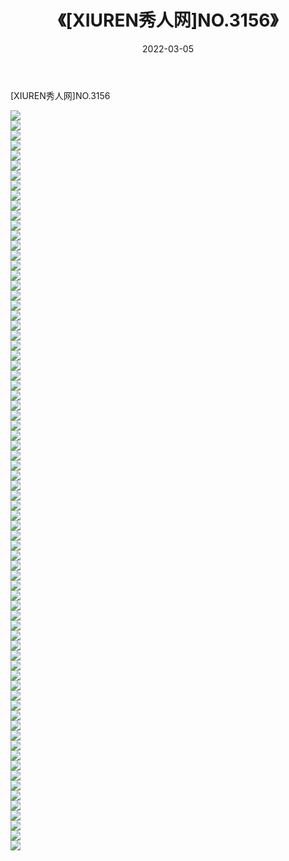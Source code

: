 ﻿---
layout: post
title:  《[XIUREN秀人网]NO.3156》
date:   2022-03-05
img: http://img.660000.xyz/Sharelink/秀人网/秀人网第04部分/[XIUREN秀人网]NO.3156/000.jpg
categories: [美女, 清纯, 唯美]
---

[XIUREN秀人网]NO.3156

 ![](http://img.660000.xyz/Sharelink/秀人网/秀人网第04部分/[XIUREN秀人网]NO.3156/001.jpg) <br>![](http://img.660000.xyz/Sharelink/秀人网/秀人网第04部分/[XIUREN秀人网]NO.3156/002.jpg) <br>![](http://img.660000.xyz/Sharelink/秀人网/秀人网第04部分/[XIUREN秀人网]NO.3156/003.jpg) <br>![](http://img.660000.xyz/Sharelink/秀人网/秀人网第04部分/[XIUREN秀人网]NO.3156/004.jpg) <br>![](http://img.660000.xyz/Sharelink/秀人网/秀人网第04部分/[XIUREN秀人网]NO.3156/005.jpg) <br>![](http://img.660000.xyz/Sharelink/秀人网/秀人网第04部分/[XIUREN秀人网]NO.3156/006.jpg) <br>![](http://img.660000.xyz/Sharelink/秀人网/秀人网第04部分/[XIUREN秀人网]NO.3156/007.jpg) <br>![](http://img.660000.xyz/Sharelink/秀人网/秀人网第04部分/[XIUREN秀人网]NO.3156/008.jpg) <br>![](http://img.660000.xyz/Sharelink/秀人网/秀人网第04部分/[XIUREN秀人网]NO.3156/009.jpg) <br>![](http://img.660000.xyz/Sharelink/秀人网/秀人网第04部分/[XIUREN秀人网]NO.3156/010.jpg) <br>![](http://img.660000.xyz/Sharelink/秀人网/秀人网第04部分/[XIUREN秀人网]NO.3156/011.jpg) <br>![](http://img.660000.xyz/Sharelink/秀人网/秀人网第04部分/[XIUREN秀人网]NO.3156/012.jpg) <br>![](http://img.660000.xyz/Sharelink/秀人网/秀人网第04部分/[XIUREN秀人网]NO.3156/013.jpg) <br>![](http://img.660000.xyz/Sharelink/秀人网/秀人网第04部分/[XIUREN秀人网]NO.3156/014.jpg) <br>![](http://img.660000.xyz/Sharelink/秀人网/秀人网第04部分/[XIUREN秀人网]NO.3156/015.jpg) <br>![](http://img.660000.xyz/Sharelink/秀人网/秀人网第04部分/[XIUREN秀人网]NO.3156/016.jpg) <br>![](http://img.660000.xyz/Sharelink/秀人网/秀人网第04部分/[XIUREN秀人网]NO.3156/017.jpg) <br>![](http://img.660000.xyz/Sharelink/秀人网/秀人网第04部分/[XIUREN秀人网]NO.3156/018.jpg) <br>![](http://img.660000.xyz/Sharelink/秀人网/秀人网第04部分/[XIUREN秀人网]NO.3156/019.jpg) <br>![](http://img.660000.xyz/Sharelink/秀人网/秀人网第04部分/[XIUREN秀人网]NO.3156/020.jpg) <br>![](http://img.660000.xyz/Sharelink/秀人网/秀人网第04部分/[XIUREN秀人网]NO.3156/021.jpg) <br>![](http://img.660000.xyz/Sharelink/秀人网/秀人网第04部分/[XIUREN秀人网]NO.3156/022.jpg) <br>![](http://img.660000.xyz/Sharelink/秀人网/秀人网第04部分/[XIUREN秀人网]NO.3156/023.jpg) <br>![](http://img.660000.xyz/Sharelink/秀人网/秀人网第04部分/[XIUREN秀人网]NO.3156/024.jpg) <br>![](http://img.660000.xyz/Sharelink/秀人网/秀人网第04部分/[XIUREN秀人网]NO.3156/025.jpg) <br>![](http://img.660000.xyz/Sharelink/秀人网/秀人网第04部分/[XIUREN秀人网]NO.3156/026.jpg) <br>![](http://img.660000.xyz/Sharelink/秀人网/秀人网第04部分/[XIUREN秀人网]NO.3156/027.jpg) <br>![](http://img.660000.xyz/Sharelink/秀人网/秀人网第04部分/[XIUREN秀人网]NO.3156/028.jpg) <br>![](http://img.660000.xyz/Sharelink/秀人网/秀人网第04部分/[XIUREN秀人网]NO.3156/029.jpg) <br>![](http://img.660000.xyz/Sharelink/秀人网/秀人网第04部分/[XIUREN秀人网]NO.3156/030.jpg) <br>![](http://img.660000.xyz/Sharelink/秀人网/秀人网第04部分/[XIUREN秀人网]NO.3156/031.jpg) <br>![](http://img.660000.xyz/Sharelink/秀人网/秀人网第04部分/[XIUREN秀人网]NO.3156/032.jpg) <br>![](http://img.660000.xyz/Sharelink/秀人网/秀人网第04部分/[XIUREN秀人网]NO.3156/033.jpg) <br>![](http://img.660000.xyz/Sharelink/秀人网/秀人网第04部分/[XIUREN秀人网]NO.3156/034.jpg) <br>![](http://img.660000.xyz/Sharelink/秀人网/秀人网第04部分/[XIUREN秀人网]NO.3156/035.jpg) <br>![](http://img.660000.xyz/Sharelink/秀人网/秀人网第04部分/[XIUREN秀人网]NO.3156/036.jpg) <br>![](http://img.660000.xyz/Sharelink/秀人网/秀人网第04部分/[XIUREN秀人网]NO.3156/037.jpg) <br>![](http://img.660000.xyz/Sharelink/秀人网/秀人网第04部分/[XIUREN秀人网]NO.3156/038.jpg) <br>![](http://img.660000.xyz/Sharelink/秀人网/秀人网第04部分/[XIUREN秀人网]NO.3156/039.jpg) <br>![](http://img.660000.xyz/Sharelink/秀人网/秀人网第04部分/[XIUREN秀人网]NO.3156/040.jpg) <br>![](http://img.660000.xyz/Sharelink/秀人网/秀人网第04部分/[XIUREN秀人网]NO.3156/041.jpg) <br>![](http://img.660000.xyz/Sharelink/秀人网/秀人网第04部分/[XIUREN秀人网]NO.3156/042.jpg) <br>![](http://img.660000.xyz/Sharelink/秀人网/秀人网第04部分/[XIUREN秀人网]NO.3156/043.jpg) <br>![](http://img.660000.xyz/Sharelink/秀人网/秀人网第04部分/[XIUREN秀人网]NO.3156/044.jpg) <br>![](http://img.660000.xyz/Sharelink/秀人网/秀人网第04部分/[XIUREN秀人网]NO.3156/045.jpg) <br>![](http://img.660000.xyz/Sharelink/秀人网/秀人网第04部分/[XIUREN秀人网]NO.3156/046.jpg) <br>![](http://img.660000.xyz/Sharelink/秀人网/秀人网第04部分/[XIUREN秀人网]NO.3156/047.jpg) <br>![](http://img.660000.xyz/Sharelink/秀人网/秀人网第04部分/[XIUREN秀人网]NO.3156/048.jpg) <br>![](http://img.660000.xyz/Sharelink/秀人网/秀人网第04部分/[XIUREN秀人网]NO.3156/049.jpg) <br>![](http://img.660000.xyz/Sharelink/秀人网/秀人网第04部分/[XIUREN秀人网]NO.3156/050.jpg) <br>![](http://img.660000.xyz/Sharelink/秀人网/秀人网第04部分/[XIUREN秀人网]NO.3156/051.jpg) <br>![](http://img.660000.xyz/Sharelink/秀人网/秀人网第04部分/[XIUREN秀人网]NO.3156/052.jpg) <br>![](http://img.660000.xyz/Sharelink/秀人网/秀人网第04部分/[XIUREN秀人网]NO.3156/053.jpg) <br>![](http://img.660000.xyz/Sharelink/秀人网/秀人网第04部分/[XIUREN秀人网]NO.3156/054.jpg) <br>![](http://img.660000.xyz/Sharelink/秀人网/秀人网第04部分/[XIUREN秀人网]NO.3156/055.jpg) <br>![](http://img.660000.xyz/Sharelink/秀人网/秀人网第04部分/[XIUREN秀人网]NO.3156/056.jpg) <br>![](http://img.660000.xyz/Sharelink/秀人网/秀人网第04部分/[XIUREN秀人网]NO.3156/057.jpg) <br>![](http://img.660000.xyz/Sharelink/秀人网/秀人网第04部分/[XIUREN秀人网]NO.3156/058.jpg) <br>![](http://img.660000.xyz/Sharelink/秀人网/秀人网第04部分/[XIUREN秀人网]NO.3156/059.jpg) <br>![](http://img.660000.xyz/Sharelink/秀人网/秀人网第04部分/[XIUREN秀人网]NO.3156/060.jpg) <br>![](http://img.660000.xyz/Sharelink/秀人网/秀人网第04部分/[XIUREN秀人网]NO.3156/061.jpg) <br>![](http://img.660000.xyz/Sharelink/秀人网/秀人网第04部分/[XIUREN秀人网]NO.3156/062.jpg) <br>![](http://img.660000.xyz/Sharelink/秀人网/秀人网第04部分/[XIUREN秀人网]NO.3156/063.jpg) <br>![](http://img.660000.xyz/Sharelink/秀人网/秀人网第04部分/[XIUREN秀人网]NO.3156/064.jpg) <br>![](http://img.660000.xyz/Sharelink/秀人网/秀人网第04部分/[XIUREN秀人网]NO.3156/065.jpg) <br>![](http://img.660000.xyz/Sharelink/秀人网/秀人网第04部分/[XIUREN秀人网]NO.3156/066.jpg) <br>![](http://img.660000.xyz/Sharelink/秀人网/秀人网第04部分/[XIUREN秀人网]NO.3156/067.jpg) <br>![](http://img.660000.xyz/Sharelink/秀人网/秀人网第04部分/[XIUREN秀人网]NO.3156/068.jpg) <br>![](http://img.660000.xyz/Sharelink/秀人网/秀人网第04部分/[XIUREN秀人网]NO.3156/069.jpg) <br>![](http://img.660000.xyz/Sharelink/秀人网/秀人网第04部分/[XIUREN秀人网]NO.3156/070.jpg) <br>![](http://img.660000.xyz/Sharelink/秀人网/秀人网第04部分/[XIUREN秀人网]NO.3156/071.jpg) <br>![](http://img.660000.xyz/Sharelink/秀人网/秀人网第04部分/[XIUREN秀人网]NO.3156/072.jpg) <br>![](http://img.660000.xyz/Sharelink/秀人网/秀人网第04部分/[XIUREN秀人网]NO.3156/073.jpg) <br>![](http://img.660000.xyz/Sharelink/秀人网/秀人网第04部分/[XIUREN秀人网]NO.3156/074.jpg) <br>